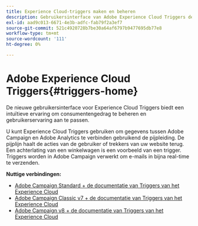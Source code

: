 ```yaml
---
title: Experience Cloud-triggers maken en beheren
description: Gebruikersinterface van Adobe Experience Cloud Triggers detecteren
exl-id: aad9c013-6671-4e3b-adfc-fab79f2a3ef7
source-git-commit: 521c4920728b7be30a64af6797b9477695db77e8
workflow-type: tm+mt
source-wordcount: '111'
ht-degree: 0%

---
```


# Adobe Experience Cloud Triggers{#triggers-home}

De nieuwe gebruikersinterface voor Experience Cloud Triggers biedt een intuïtieve ervaring om consumentengedrag te beheren en gebruikerservaring aan te passen.

U kunt Experience Cloud Triggers gebruiken om gegevens tussen Adobe Campaign en Adobe Analytics te verbinden gebruikend de pijpleiding. De pijplijn haalt de acties van de gebruiker of trekkers van uw website terug. Een achterlating van een winkelwagen is een voorbeeld van een trigger. Triggers worden in Adobe Campaign verwerkt om e-mails in bijna real-time te verzenden.

**Nuttige verbindingen:**

* [ Adobe Campaign Standard + de documentatie van Triggers van het Experience Cloud ](https://experienceleague.adobe.com/docs/campaign-standard/using/integrating-with-adobe-cloud/working-with-campaign-and-triggers/about-adobe-experience-cloud-triggers.html)
* [ Adobe Campaign Classic v7 + de documentatie van Triggers van het Experience Cloud ](https://experienceleague.adobe.com/docs/campaign-classic/using/integrating-with-adobe-experience-cloud/experience-triggers/about-triggers.html)
* [ Adobe Campaign v8 + de documentatie van Triggers van het Experience Cloud ](https://experienceleague.adobe.com/docs/campaign/campaign-v8/connect/ac-triggers.html)
